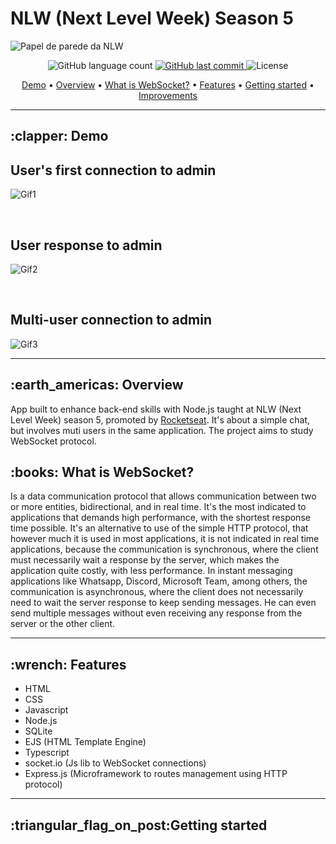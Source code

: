 # NLW (Next Level Week) Season 5


<img src="https://user-images.githubusercontent.com/35710766/116016432-f978d580-a612-11eb-833c-b5ed80a7c9ef.jpg" alt="Papel de parede da NLW"/>

<p align="center">
  <img alt="GitHub language count" src="https://img.shields.io/github/languages/count/VictorMello1993/NLW-5?color=FF0000">
  
  <a href="https://github.com/VictorMello1993/NLW-5/commits/master">
    <img alt="GitHub last commit" src="https://img.shields.io/github/last-commit/VictorMello1993/NLW-5?color=D3D3D3">
  </a> 
  
  <img alt="License" src="https://img.shields.io/badge/license-MIT-brightgreen">
   <a href="https://github.com/VictorMello1993/NLW-5/stargazers"></a>
</p>

<p align="center">
  <a href="#clapper-demo">Demo</a> •
  <a href="#earth_americas-overview">Overview</a> •
  <a href="#books-what-is-websocket">What is WebSocket?</a> •  
  <a href="#wrench-features">Features</a> •
  <a href="#triangular_flag_on_postgetting-started">Getting started</a> •  
  <a href="#improvements">Improvements</a>    
</p>

---

<h2>:clapper: Demo</h2>

## User's first connection to admin
![Gif1](https://user-images.githubusercontent.com/35710766/116016661-b2d7ab00-a613-11eb-82ef-7531a93be0e8.gif)

</br>

## User response to admin
![Gif2](https://user-images.githubusercontent.com/35710766/116016756-034f0880-a614-11eb-8cbf-a6aee747f49c.gif)

</br>

## Multi-user connection to admin
![Gif3](https://user-images.githubusercontent.com/35710766/116016819-2aa5d580-a614-11eb-8a0e-d21622e903b1.gif)

---

<h2>:earth_americas: Overview</h2>
<p>App built to enhance back-end skills with Node.js taught at NLW (Next Level Week) season 5, promoted by <a href="https://rocketseat.com.br/">Rocketseat</a>. It's about a simple chat, but involves muti users in the same application. The project aims to study WebSocket protocol.</p>

<h2>:books: What is WebSocket?</h2>
<p>Is a data communication protocol that allows communication between two or more entities, bidirectional, and in real time. It's the most indicated to applications that demands high performance, with the shortest response time possible. It's an alternative to use of the simple HTTP protocol, that however much it is used in most applications, it is not indicated in real time applications, because the communication is synchronous, where the client must necessarily wait a response by the server, which makes the application quite costly, with less performance. In instant messaging applications like Whatsapp, Discord, Microsoft Team, among others, the communication is asynchronous, where the client does not necessarily need to wait the server response to keep sending messages. He can even send multiple messages without even receiving any response from the server or the other client. </p>

---

<h2>:wrench: Features</h2>
<ul>
  <li>HTML</li>
  <li>CSS</li>
  <li>Javascript</li>
  <li>Node.js</li>
  <li>SQLite</li>
  <li>EJS (HTML Template Engine)</li>
  <li>Typescript</li>
  <li>socket.io (Js lib to WebSocket connections)</li>
  <li>Express.js (Microframework to routes management using HTTP protocol)</li>
</ul>

---


<h2>:triangular_flag_on_post:Getting started</h2>
